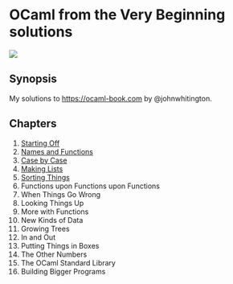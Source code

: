 # OCaml from the Very Beginning solutions

![](https://github.com/rizo/awesome-ocaml/raw/master/colour-logo.png)

## Synopsis

My solutions to https://ocaml-book.com by @johnwhitington.

## Chapters

1. [Starting Off](https://github.com/rcsole/ocaml-solutions/blob/master/01_starting_off.md)
1. [Names and Functions](https://github.com/rcsole/ocaml-solutions/blob/master/02_names_and_functions.md)
1. [Case by Case](https://github.com/rcsole/ocaml-solutions/blob/master/03_case_by_case.md)
1. [Making Lists](https://github.com/rcsole/ocaml-solutions/blob/master/04_making_lists.md)
1. [Sorting Things](https://github.com/rcsole/ocaml-solutions/blob/master/05_sorting_things.md)
1. Functions upon Functions upon Functions
1. When Things Go Wrong
1. Looking Things Up
1. More with Functions
1. New Kinds of Data
1. Growing Trees
1. In and Out
1. Putting Things in Boxes
1. The Other Numbers
1. The OCaml Standard Library
1. Building Bigger Programs
